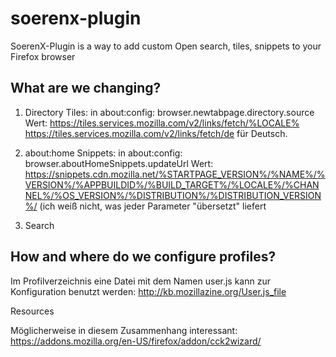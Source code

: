# soerenx-plugin
SoerenX-Plugin is a way to add custom Open search, tiles, snippets to your Firefox browser

## What are we changing?

1) Directory Tiles:
in about:config: browser.newtabpage.directory.source
Wert: https://tiles.services.mozilla.com/v2/links/fetch/%LOCALE%
https://tiles.services.mozilla.com/v2/links/fetch/de für Deutsch.

2) about:home Snippets:
in about:config: browser.aboutHomeSnippets.updateUrl
Wert: https://snippets.cdn.mozilla.net/%STARTPAGE_VERSION%/%NAME%/%VERSION%/%APPBUILDID%/%BUILD_TARGET%/%LOCALE%/%CHANNEL%/%OS_VERSION%/%DISTRIBUTION%/%DISTRIBUTION_VERSION%/
(ich weiß nicht, was jeder Parameter "übersetzt" liefert

3) Search


## How and where do we configure profiles?

Im Profilverzeichnis eine Datei mit dem Namen user.js kann zur Konfiguration benutzt werden:
http://kb.mozillazine.org/User.js_file

Resources

Möglicherweise in diesem Zusammenhang interessant:
https://addons.mozilla.org/en-US/firefox/addon/cck2wizard/

